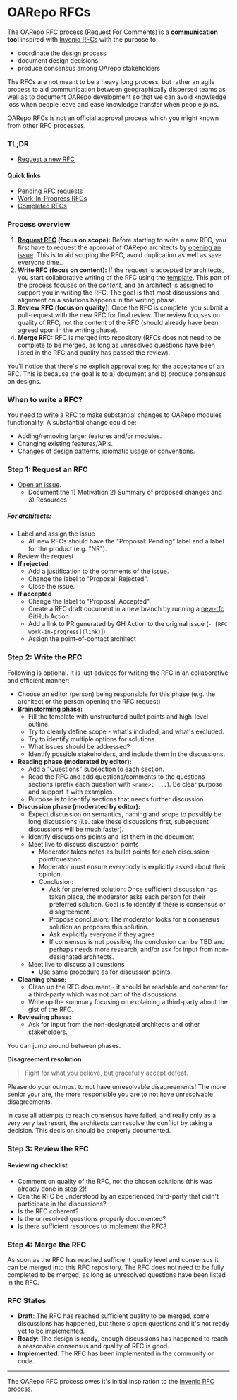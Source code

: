 # OARepo RFCs

The OARepo RFC process (Request For Comments) is a **communication tool** inspired
with [Invenio RFCs](https://github.com/oarepo/rfcs) with
the purpose to:

- coordinate the design process
- document design decisions
- produce consensus among OArepo stakeholders

The RFCs are not meant to be a heavy long process, but rather an agile process
to aid communication between geographically dispersed teams as well as to
document OARepo development so that we can avoid knowledge loss when people
leave and ease knowledge transfer when people joins.

OARepo RFCs is not an official approval process which you might known from
other RFC processes.

### TL;DR

- [Request a new RFC](https://github.com/oarepo/rfcs/issues/new/choose)

#### Quick links

- [Pending RFC requests](https://github.com/oarepo/rfcs/labels/Proposal%3A%20Pending)
- [Work-In-Progress RFCs](https://github.com/oarepo/rfcs/labels/Proposal%3A%20Accepted)
- [Completed RFCs](https://github.com/oarepo/rfcs/tree/main/docs)

### Process overview

1. **[Request RFC](https://github.com/oarepo/rfcs/blob/main/docs/0001-submission-of-rfcs.md#step-1-request-an-rfc) (focus on scope):** Before starting to write a new RFC, you first have to request the approval of OARepo architects by [opening an issue](https://github.com/oarepo/rfcs/issues/new/choose). This is to aid scoping the RFC, avoid duplication as well as save everyone time..
2. **Write RFC (focus on content):** If the request is accepted by architects, you start collaborative writing of the RFC using the [template](https://github.com/oarepo/rfcs/blob/master/0000-template.md). This part of the process focuses on the *content*, and an architect is assigned to support you in writing the RFC. The goal is that most discussions and alignment on a solutions happens in the writing phase.
3. **Review RFC (focus on quality):** Once the RFC is complete, you submit a pull-request with the new RFC for final review. The review focuses on quality of RFC, not the content of the RFC (should already have been agreed upon in the writing phase).
4. **Merge RFC:** RFC is merged into repository (RFCs does not need to be complete to be merged, as long as unresolved questions have been listed in the RFC and quality has passed the review).

You'll notice that there's no explicit approval step for the acceptance of an RFC. This is because the goal is to a) document and b) produce consensus on designs.

### When to write a RFC?

You need to write a RFC to make substantial changes to OARepo modules functionality. A substantial
change could be:

- Adding/removing larger features and/or modules.
- Changing existing features/APIs.
- Changes of design patterns, idiomatic usage or conventions.

### Step 1: Request an RFC

- [Open an issue](https://github.com/oarepo/rfcs/issues/new/choose).
  - Document the 1) Motivation 2) Summary of proposed changes and 3) Resources

##### For architects:

- Label and assign the issue
  - All new RFCs should have the "Proposal: Pending" label and a label for the product (e.g. "NR").
- Review the request
- **If rejected**:
  - Add a justification to the comments of the issue.
  - Change the label to "Proposal: Rejected".
  - Close the issue.
- **If accepted**
  - Change the label to "Proposal: Accepted".
  - Create a RFC draft document in a new branch by running a [new-rfc](https://github.com/oarepo/rfcs/actions/workflows/main.yml) GitHub Action
  - Add a link to PR generated by GH Action to the original issue (``- [RFC work-in-progress](link)``])
  - Assign the point-of-contact architect

### Step 2: Write the RFC

Following is optional. It is just advices for writing the RFC in an collaborative and efficient manner:

- Choose an editor (person) being responsible for this phase (e.g. the architect or the person opening the RFC request)
- **Brainstorming phase:**
  - Fill the template with unstructured bullet points and high-level outline.
  - Try to clearly define scope - what's included, and what's excluded.
  - Try to identify multiple options for solutions.
  - What issues should be addressed?
  - Identify possible stakeholders, and include them in the discussions.
- **Reading phase (moderated by editor):**
  - Add a "Questions" subsection to each section.
  - Read the RFC and add questions/comments to the questions sections (prefix each question with ``<name>: ...``). Be clear purpose and support it with examples.
  - Purpose is to identify sections that needs further discussion.
- **Discussion phase (moderated by editor):**
  - Expect discussion on semantics, naming and scope to possibly be long discussions (i.e. take these discussions first, subsequent discussions will be much faster).
  - Identify discussions points and list them in the document
  - Meet live to discuss discussion points
    - Moderator takes notes as bullet points for each discussion point/question.
    - Moderator must ensure everybody is explicitly asked about their opinion.
    - Conclusion:
      - Ask for preferred solution: Once sufficient discussion has taken place, the moderator asks each person
        for their preferred solution. Goal is to identify if there is consensus or disagreement.
      - Propose conclusion: The moderator looks for a consensus solution an proposes this solution.
      - Ask explicitly everyone if they agree
      - If consensus is not possible, the conclusion can be TBD and perhaps needs more research, and/or ask for input from non-designated architects.
  - Meet live to discuss all questions
    - Use same procedure as for discussion points.
- **Cleaning phase:**
  - Clean up the RFC document - it should be readable and coherent for a third-party which was not part of the discussions.
  - Write up the summary focusing on explaining a third-party about the gist of the RFC.
- **Reviewing phase:**
  - Ask for input from the non-designated architects and other stakeholders.

You can jump around between phases.

**Disagreement resolution**

> Fight for what you believe, but gracefully accept defeat.

Please do your outmost to not have unresolvable disagreements! The more senior your are, the more responsible you are to not have unresolvable disagreements.

In case all attempts to reach consensus have failed, and really only as a very very last resort, the architects can resolve the conflict by taking a decision. This decision should be properly documented.

### Step 3: Review the RFC

#### Reviewing checklist

- Comment on quality of the RFC, not the chosen solutions (this was already done in step 2)!
- Can the RFC be understood by an experienced third-party that didn't participate in the discussions?
- Is the RFC coherent?
- Is the unresolved questions properly documented?
- Is there sufficient resources to implement the RFC?

### Step 4: Merge the RFC

As soon as the RFC has reached sufficient quality level and consensus it can be merged into this RFC repository. The RFC does not need to be fully completed to be merged, as long as unresolved questions have been listed in the RFC.

### RFC States

- **Draft**: The RFC has reached sufficient quality to be merged, some discussions has happened, but there's open questions
and it's not ready yet to be implemented.
- **Ready**: The design is ready, enough discussions has happened to reach a reasonable consensus and quality of RFC is good.
- **Implemented**: The RFC has been implemented in the community or code.

---

The OARepo RFC process owes it's initial inspiration to the
[Invenio RFC process](https://github.com/inveniosoftware/rfcs).
